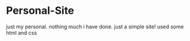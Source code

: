 # Personal-Site

just my personal.
nothing much i have done. just a simple site!
used some html and css 
